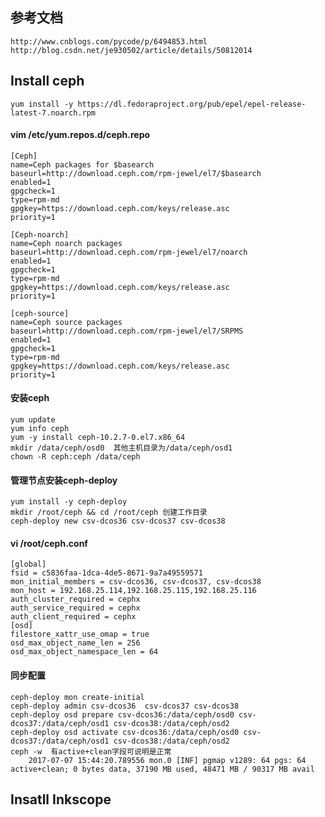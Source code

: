 ## 参考文档
    http://www.cnblogs.com/pycode/p/6494853.html
    http://blog.csdn.net/je930502/article/details/50812014
## Install ceph
    yum install -y https://dl.fedoraproject.org/pub/epel/epel-release-latest-7.noarch.rpm
#### vim /etc/yum.repos.d/ceph.repo
    [Ceph]
    name=Ceph packages for $basearch
    baseurl=http://download.ceph.com/rpm-jewel/el7/$basearch
    enabled=1
    gpgcheck=1
    type=rpm-md
    gpgkey=https://download.ceph.com/keys/release.asc
    priority=1

    [Ceph-noarch]
    name=Ceph noarch packages
    baseurl=http://download.ceph.com/rpm-jewel/el7/noarch
    enabled=1
    gpgcheck=1
    type=rpm-md
    gpgkey=https://download.ceph.com/keys/release.asc
    priority=1

    [ceph-source]
    name=Ceph source packages
    baseurl=http://download.ceph.com/rpm-jewel/el7/SRPMS
    enabled=1
    gpgcheck=1
    type=rpm-md
    gpgkey=https://download.ceph.com/keys/release.asc
    priority=1
#### 安装ceph
    yum update
    yum info ceph
    yum -y install ceph-10.2.7-0.el7.x86_64
    mkdir /data/ceph/osd0  其他主机目录为/data/ceph/osd1
    chown -R ceph:ceph /data/ceph
#### 管理节点安装ceph-deploy
    yum install -y ceph-deploy
    mkdir /root/ceph && cd /root/ceph 创建工作目录
    ceph-deploy new csv-dcos36 csv-dcos37 csv-dcos38
    
#### vi /root/ceph.conf
    [global]
    fsid = c5836faa-1dca-4de5-8671-9a7a49559571
    mon_initial_members = csv-dcos36, csv-dcos37, csv-dcos38
    mon_host = 192.168.25.114,192.168.25.115,192.168.25.116
    auth_cluster_required = cephx
    auth_service_required = cephx
    auth_client_required = cephx
    [osd]
    filestore_xattr_use_omap = true
    osd_max_object_name_len = 256
    osd_max_object_namespace_len = 64
#### 同步配置
    ceph-deploy mon create-initial
    ceph-deploy admin csv-dcos36  csv-dcos37 csv-dcos38 
    ceph-deploy osd prepare csv-dcos36:/data/ceph/osd0 csv-dcos37:/data/ceph/osd1 csv-dcos38:/data/ceph/osd2
    ceph-deploy osd activate csv-dcos36:/data/ceph/osd0 csv-dcos37:/data/ceph/osd1 csv-dcos38:/data/ceph/osd2
    ceph -w  有active+clean字段可说明是正常
        2017-07-07 15:44:20.789556 mon.0 [INF] pgmap v1289: 64 pgs: 64 active+clean; 0 bytes data, 37190 MB used, 48471 MB / 90317 MB avail
#### 
## Insatll Inkscope

